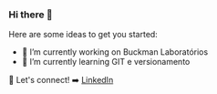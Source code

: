 ### Hi there 👋

Here are some ideas to get you started:

- 🔭 I’m currently working on Buckman Laboratórios
- 🌱 I’m currently learning GIT e versionamento

:link: Let's connect! :arrow_right: 
[LinkedIn](https://www.linkedin.com/in/felipe-lopes-venâncio-356b8758/)
